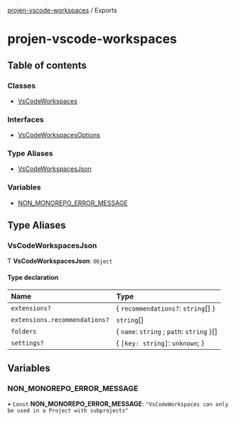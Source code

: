 [projen-vscode-workspaces](README.md) / Exports

# projen-vscode-workspaces

## Table of contents

### Classes

- [VsCodeWorkspaces](classes/VsCodeWorkspaces.md)

### Interfaces

- [VsCodeWorkspacesOptions](interfaces/VsCodeWorkspacesOptions.md)

### Type Aliases

- [VsCodeWorkspacesJson](modules.md#vscodeworkspacesjson)

### Variables

- [NON\_MONOREPO\_ERROR\_MESSAGE](modules.md#non_monorepo_error_message)

## Type Aliases

### VsCodeWorkspacesJson

Ƭ **VsCodeWorkspacesJson**: `Object`

#### Type declaration

| Name | Type |
| :------ | :------ |
| `extensions?` | \{ `recommendations?`: `string`[]  } |
| `extensions.recommendations?` | `string`[] |
| `folders` | \{ `name`: `string` ; `path`: `string`  }[] |
| `settings?` | \{ `[key: string]`: `unknown`;  } |

## Variables

### NON\_MONOREPO\_ERROR\_MESSAGE

• `Const` **NON\_MONOREPO\_ERROR\_MESSAGE**: ``"VsCodeWorkspaces can only be used in a Project with subprojects"``
